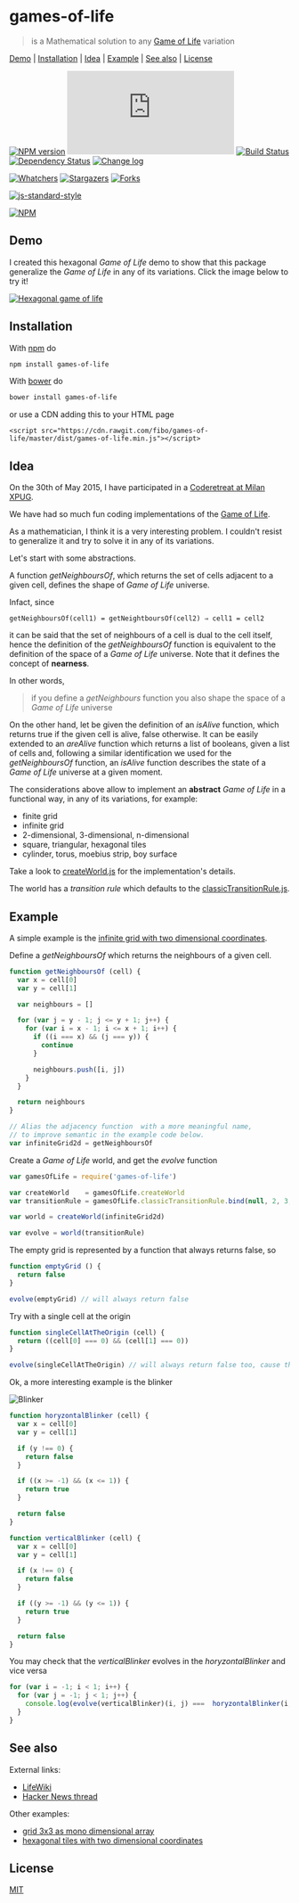 # games-of-life

> is a Mathematical solution to any [Game of Life][1] variation

[Demo](#demo) |
[Installation](#installation) |
[Idea](#idea) |
[Example](#example) |
[See also](#see-also) |
[License](#license)

[![NPM version](https://badge.fury.io/js/games-of-life.svg)](http://badge.fury.io/js/games-of-life)
[![Badge size](https://badge-size.herokuapp.com/fibo/games-of-life/master/dist/games-of-life.min.js)](https://github.com/fibo/games-of-life/blob/master/dist/games-of-life.min.js)
[![Build Status](https://travis-ci.org/fibo/games-of-life.svg?branch=master)](https://travis-ci.org/fibo/games-of-life?branch=master)
[![Dependency Status](https://gemnasium.com/fibo/games-of-life.svg)](https://gemnasium.com/fibo/games-of-life)
[![Change log](https://img.shields.io/badge/change-log-blue.svg)](http://g14n.info/games-of-life/changelog)

[![Whatchers](http://g14n.info/svg/github/watchers/games-of-life.svg)](https://github.com/fibo/games-of-life/watchers) [![Stargazers](http://g14n.info/svg/github/stars/games-of-life.svg)](https://github.com/fibo/games-of-life/stargazers) [![Forks](http://g14n.info/svg/github/forks/games-of-life.svg)](https://github.com/fibo/games-of-life/network/members)

[![js-standard-style](https://cdn.rawgit.com/feross/standard/master/badge.svg)](https://github.com/feross/standard)

[![NPM](https://nodei.co/npm-dl/games-of-life.png)](https://nodei.co/npm-dl/games-of-life/)

## Demo

I created this hexagonal *Game of Life* demo to show that this package generalize
the *Game of Life* in any of its variations.
Click the image below to try it!

[![Hexagonal game of life](http://g14n.info/games-of-life/images/HexagonalGameOfLife-400x300.jpg)](http://g14n.info/games-of-life/demo/hexagonal)

## Installation

With [npm](https://npmjs.org/) do

```bash
npm install games-of-life
```

With [bower](http://bower.io/) do

```bash
bower install games-of-life
```

or use a CDN adding this to your HTML page

```
<script src="https://cdn.rawgit.com/fibo/games-of-life/master/dist/games-of-life.min.js"></script>
```

## Idea

On the 30th of May 2015, I have participated in a [Coderetreat at Milan XPUG](http://coderetreat.org/events/xpug-milan-coderetreat).

We have had so much fun coding implementations of the [Game of Life][1].

As a mathematician, I think it is a very interesting problem. I couldn't resist to generalize it and try to solve it in any of its variations.

Let's start with some abstractions.

A function *getNeighboursOf*, which returns the set of cells adjacent to a given cell, defines the shape of *Game of Life* universe.

Infact, since

    getNeighboursOf(cell1) = getNeightboursOf(cell2) ⇒ cell1 = cell2

it can be said that the set of neighbours of a cell is dual to the cell itself, hence the definition of the *getNeighboursOf* function is equivalent to the definition of the space of a *Game of Life* universe. Note that it defines the concept of **nearness**.

In other words,

> if you define a *getNeighbours* function you also shape the space of a *Game of Life* universe

On the other hand, let be given the definition of an *isAlive* function, which returns true if the given cell is alive, false otherwise.
It can be easily extended to an *areAlive* function which returns a list of booleans, given a list of cells and, following a similar identification we used for the *getNeighboursOf* function, an *isAlive* function describes the state of a *Game of Life* universe at a given moment.

The considerations above allow to implement an **abstract** *Game of Life* in a functional way, in any of its variations, for example:

* finite grid
* infinite grid
* 2-dimensional, 3-dimensional, n-dimensional
* square, triangular, hexagonal tiles
* cylinder, torus, moebius strip, boy surface

Take a look to [createWorld.js](https://github.com/fibo/games-of-life/blob/master/src/createWorld.js) for the implementation's details.

The world has a *transition rule* which defaults to the [classicTransitionRule.js](https://github.com/fibo/games-of-life/blob/master/src/classicTransitionRule.js).

## Example

A simple example is the [infinite grid with two dimensional coordinates](https://github.com/fibo/games-of-life/blob/master/test/example/infiniteGridWithTwoDimensionalCoordinates.js).

Define a *getNeighboursOf* which returns the neighbours of a given cell.

```javascript
function getNeighboursOf (cell) {
  var x = cell[0]
  var y = cell[1]

  var neighbours = []

  for (var j = y - 1; j <= y + 1; j++) {
    for (var i = x - 1; i <= x + 1; i++) {
      if ((i === x) && (j === y)) {
        continue
      }

      neighbours.push([i, j])
    }
  }

  return neighbours
}

// Alias the adjacency function  with a more meaningful name,
// to improve semantic in the example code below.
var infiniteGrid2d = getNeighboursOf
```

Create a *Game of Life* world, and get the *evolve* function

```javascript
var gamesOfLife = require('games-of-life')

var createWorld    = gamesOfLife.createWorld
var transitionRule = gamesOfLife.classicTransitionRule.bind(null, 2, 3, 3)

var world = createWorld(infiniteGrid2d)

var evolve = world(transitionRule)
```

The empty grid is represented by a function that always returns false, so

```javascript
function emptyGrid () {
  return false
}

evolve(emptyGrid) // will always return false
```

Try with a single cell at the origin

```javascript
function singleCellAtTheOrigin (cell) {
  return ((cell[0] === 0) && (cell[1] === 0))
}

evolve(singleCellAtTheOrigin) // will always return false too, cause the cell dies
```

Ok, a more interesting example is the blinker

![Blinker](https://upload.wikimedia.org/wikipedia/commons/9/95/Game_of_life_blinker.gif)

```javascript
function horyzontalBlinker (cell) {
  var x = cell[0]
  var y = cell[1]

  if (y !== 0) {
    return false
  }

  if ((x >= -1) && (x <= 1)) {
    return true
  }

  return false
}

function verticalBlinker (cell) {
  var x = cell[0]
  var y = cell[1]

  if (x !== 0) {
    return false
  }

  if ((y >= -1) && (y <= 1)) {
    return true
  }

  return false
}
```

You may check that the *verticalBlinker* evolves in the *horyzontalBlinker* and vice versa

```javascript
for (var i = -1; i < 1; i++) {
  for (var j = -1; j < 1; j++) {
    console.log(evolve(verticalBlinker)(i, j) ===  horyzontalBlinker(i, j)) // true
  }
}
```

## See also

External links:

* [LifeWiki][2]
* [Hacker News thread][3]

Other examples:

* [grid 3x3 as mono dimensional array](https://github.com/fibo/games-of-life/blob/master/test/example/grid3x3AsMonoDimensionalArray.js)
* [hexagonal tiles with two dimensional coordinates](https://github.com/fibo/games-of-life/blob/master/test/example/hexagonalTilesWithTwoDimensionalCoordinates.js)

## License

[MIT](http://g14n.info/mit-license)

[1]: http://en.wikipedia.org/wiki/Conway%27s_Game_of_Life "Game of Life"
[2]: http://www.conwaylife.com/wiki/Main_Page "LikeWiki"
[3]: https://news.ycombinator.com/item?id=9632255 "Hacker News thread"

